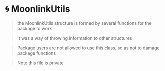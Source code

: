 # 🌀 MoonlinkUtils

> the MoonlinkUtils structure is formed by several functions for the package to work

> It was a way of throwing information to other structures

> Package users are not allowed to use this class, so as not to damage package functions

> Note this file is private
